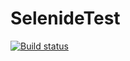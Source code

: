 # SelenideTest
[![Build status](https://ci.appveyor.com/api/projects/status/wcf79lb4kud4gok6?svg=true)](https://ci.appveyor.com/project/Moitomik/selenidetest)

